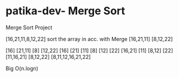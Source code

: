 # patika-dev- Merge Sort 

Merge Sort Project 

[16,21,11,8,12,22] sort the array in acc. with Merge
[16,21,11] [8,12,22]

[16] [21,11] [8] [12,22]
[16] [21] [11] [8] [12] [22]
[16,21] [11] [8,12] [22]
[11,16,21] [8,12,22]
[8,11,12,16,21,22]


Big O(n.logn) 
